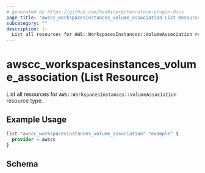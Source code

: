```yaml
---
# generated by https://github.com/hashicorp/terraform-plugin-docs
page_title: "awscc_workspacesinstances_volume_association List Resource - terraform-provider-awscc"
subcategory: ""
description: |-
  List all resources for AWS::WorkspacesInstances::VolumeAssociation resource type.
---
```


# awscc_workspacesinstances_volume_association (List Resource)

List all resources for `AWS::WorkspacesInstances::VolumeAssociation` resource type.

## Example Usage

```terraform
list "awscc_workspacesinstances_volume_association" "example" {
  provider = awscc
}
```

<!-- schema generated by tfplugindocs -->
## Schema
